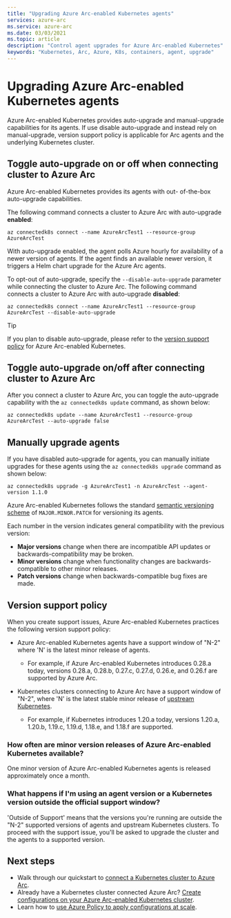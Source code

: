 ```yaml
---
title: "Upgrading Azure Arc-enabled Kubernetes agents"
services: azure-arc
ms.service: azure-arc
ms.date: 03/03/2021
ms.topic: article
description: "Control agent upgrades for Azure Arc-enabled Kubernetes"
keywords: "Kubernetes, Arc, Azure, K8s, containers, agent, upgrade"
---
```


# Upgrading Azure Arc-enabled Kubernetes agents

Azure Arc-enabled Kubernetes provides auto-upgrade and manual-upgrade capabilities for its agents. If use disable auto-upgrade and instead rely on manual-upgrade, version support policy is applicable for Arc agents and the underlying Kubernetes cluster.

## Toggle auto-upgrade on or off when connecting cluster to Azure Arc

Azure Arc-enabled Kubernetes provides its agents with out- of-the-box auto-upgrade capabilities.

The following command connects a cluster to Azure Arc with auto-upgrade **enabled**:

```azurecli
az connectedk8s connect --name AzureArcTest1 --resource-group AzureArcTest
```

With auto-upgrade enabled, the agent polls Azure hourly for availability of a newer version of agents. If the agent finds an available newer version, it triggers a Helm chart upgrade for the Azure Arc agents.

To opt-out of auto-upgrade, specify the `--disable-auto-upgrade` parameter while connecting the cluster to Azure Arc. The following command connects a cluster to Azure Arc with auto-upgrade **disabled**:

```azurecli
az connectedk8s connect --name AzureArcTest1 --resource-group AzureArcTest --disable-auto-upgrade
```

> [!TIP]
> If you plan to disable auto-upgrade, please refer to the [version support policy](#version-support-policy) for Azure Arc-enabled Kubernetes.

## Toggle auto-upgrade on/off after connecting cluster to Azure Arc

After you connect a cluster to Azure Arc, you can toggle the auto-upgrade capability with the `az connectedk8s update` command, as shown below:

```azurecli
az connectedk8s update --name AzureArcTest1 --resource-group AzureArcTest --auto-upgrade false
```

## Manually upgrade agents

If you have disabled auto-upgrade for agents, you can manually initiate upgrades for these agents using the `az connectedk8s upgrade` command as shown below:

```azurecli
az connectedk8s upgrade -g AzureArcTest1 -n AzureArcTest --agent-version 1.1.0
```

Azure Arc-enabled Kubernetes follows the standard [semantic versioning scheme](https://semver.org/) of `MAJOR.MINOR.PATCH` for versioning its agents. 

Each number in the version indicates general compatibility with the previous version:

* **Major versions** change when there are incompatible API updates or backwards-compatibility may be broken.
* **Minor versions** change when functionality changes are backwards-compatible to other minor releases.
* **Patch versions** change when backwards-compatible bug fixes are made.

## Version support policy

When you create support issues, Azure Arc-enabled Kubernetes practices the following version support policy:

* Azure Arc-enabled Kubernetes agents have a support window of "N-2" where 'N' is the latest minor release of agents. 
  * For example, if Azure Arc-enabled Kubernetes introduces 0.28.a today, versions 0.28.a, 0.28.b, 0.27.c, 0.27.d, 0.26.e, and 0.26.f are supported by Azure Arc.

* Kubernetes clusters connecting to Azure Arc have a support window of "N-2", where 'N' is the latest stable minor release of [upstream Kubernetes](https://github.com/kubernetes/kubernetes/releases). 
  * For example, if Kubernetes introduces 1.20.a today, versions 1.20.a, 1.20.b, 1.19.c, 1.19.d, 1.18.e, and 1.18.f are supported.

### How often are minor version releases of Azure Arc-enabled Kubernetes available?

One minor version of Azure Arc-enabled Kubernetes agents is released approximately once a month.

### What happens if I'm using an agent version or a Kubernetes version outside the official support window?

'Outside of Support' means that the versions you're running are outside the "N-2" supported versions of agents and upstream Kubernetes clusters. To proceed with the support issue, you'll be asked to upgrade the cluster and the agents to a supported version.

## Next steps

* Walk through our quickstart to [connect a Kubernetes cluster to Azure Arc](./quickstart-connect-cluster.md).
* Already have a Kubernetes cluster connected Azure Arc? [Create configurations on your Azure Arc-enabled Kubernetes cluster](./tutorial-use-gitops-connected-cluster.md).
* Learn how to [use Azure Policy to apply configurations at scale](./use-azure-policy.md).
